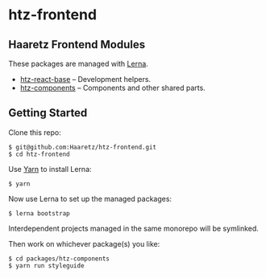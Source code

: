 # htz-frontend

## Haaretz Frontend Modules

These packages are managed with [Lerna](https://lernajs.io/).

* [htz-react-base](packages/htz-react-base) – Development helpers.
* [htz-components](packages/htz-components) – Components and other shared parts.

## Getting Started

Clone this repo:

```shell
$ git@github.com:Haaretz/htz-frontend.git
$ cd htz-frontend
```

Use [Yarn](https://yarnpkg.com/) to install Lerna:

```shell
$ yarn
```

Now use Lerna to set up the managed packages:

```shell
$ lerna bootstrap
```

Interdependent projects managed in the same monorepo will be symlinked.

Then work on whichever package(s) you like:

```shell
$ cd packages/htz-components
$ yarn run styleguide
```
